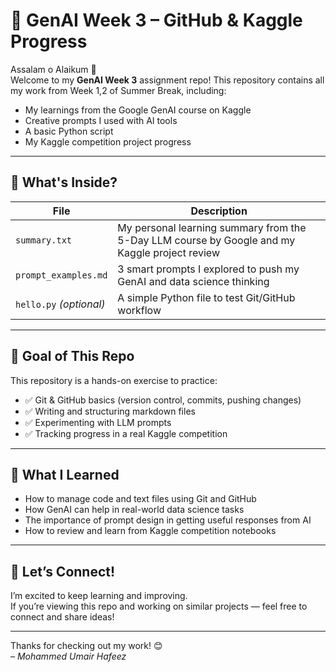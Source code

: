 # 🚀 GenAI Week 3 – GitHub & Kaggle Progress

Assalam o Alaikum 👋  
Welcome to my **GenAI Week 3** assignment repo! This repository contains all my work from Week 1,2 of  Summer Break, including:

- My learnings from the Google GenAI course on Kaggle
- Creative prompts I used with AI tools
- A basic Python script
- My Kaggle competition project progress

---

## 📘 What's Inside?

| File | Description |
|------|-------------|
| `summary.txt` | My personal learning summary from the 5-Day LLM course by Google and my Kaggle project review |
| `prompt_examples.md` | 3 smart prompts I explored to push my GenAI and data science thinking |
| `hello.py` *(optional)* | A simple Python file to test Git/GitHub workflow |

---

## 🎯 Goal of This Repo

This repository is a hands-on exercise to practice:

- ✅ Git & GitHub basics (version control, commits, pushing changes)
- ✅ Writing and structuring markdown files
- ✅ Experimenting with LLM prompts
- ✅ Tracking progress in a real Kaggle competition

---

## 🌟 What I Learned

- How to manage code and text files using Git and GitHub  
- How GenAI can help in real-world data science tasks  
- The importance of prompt design in getting useful responses from AI  
- How to review and learn from Kaggle competition notebooks  

---

## 🤝 Let’s Connect!

I’m excited to keep learning and improving.  
If you’re viewing this repo and working on similar projects — feel free to connect and share ideas!


---

Thanks for checking out my work! 😊  
*– Mohammed Umair Hafeez*

